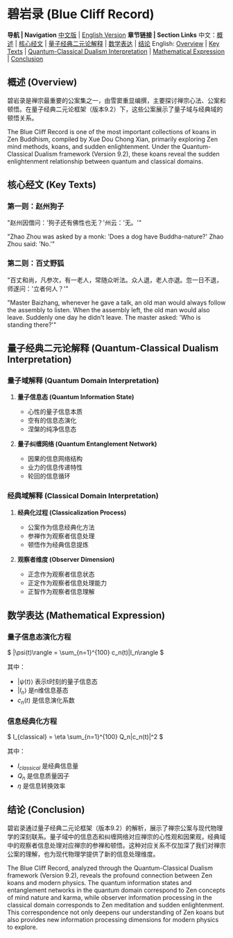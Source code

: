 # 碧岩录 (Blue Cliff Record)

**导航 | Navigation**
[中文版](#碧岩录解析) | [English Version](#blue-cliff-record-analysis)
**章节链接 | Section Links**
中文：[概述](#概述-overview) | [核心经文](#核心经文-key-texts) | [量子经典二元论解释](#量子经典二元论解释-quantum-classical-dualism-interpretation) | [数学表达](#数学表达-mathematical-expression) | [结论](#结论-conclusion)
English: [Overview](#概述-overview) | [Key Texts](#核心经文-key-texts) | [Quantum-Classical Dualism Interpretation](#量子经典二元论解释-quantum-classical-dualism-interpretation) | [Mathematical Expression](#数学表达-mathematical-expression) | [Conclusion](#结论-conclusion)

## 概述 (Overview)

碧岩录是禅宗最重要的公案集之一，由雪窦重显编撰，主要探讨禅宗心法、公案和顿悟。在量子经典二元论框架（版本9.2）下，这些公案展示了量子域与经典域的顿悟关系。

The Blue Cliff Record is one of the most important collections of koans in Zen Buddhism, compiled by Xue Dou Chong Xian, primarily exploring Zen mind methods, koans, and sudden enlightenment. Under the Quantum-Classical Dualism framework (Version 9.2), these koans reveal the sudden enlightenment relationship between quantum and classical domains.

## 核心经文 (Key Texts)

### 第一则：赵州狗子
"赵州因僧问：'狗子还有佛性也无？'州云：'无。'"

"Zhao Zhou was asked by a monk: 'Does a dog have Buddha-nature?' Zhao Zhou said: 'No.'"

### 第二则：百丈野狐
"百丈和尚，凡参次，有一老人，常随众听法。众人退，老人亦退。忽一日不退，师遂问：'立者何人？'"

"Master Baizhang, whenever he gave a talk, an old man would always follow the assembly to listen. When the assembly left, the old man would also leave. Suddenly one day he didn't leave. The master asked: 'Who is standing there?'"

## 量子经典二元论解释 (Quantum-Classical Dualism Interpretation)

### 量子域解释 (Quantum Domain Interpretation)
1. **量子信息态 (Quantum Information State)**
   - 心性的量子信息本质
   - 空有的信息态演化
   - 涅槃的纯净信息态

2. **量子纠缠网络 (Quantum Entanglement Network)**
   - 因果的信息网络结构
   - 业力的信息传递特性
   - 轮回的信息循环

### 经典域解释 (Classical Domain Interpretation)
1. **经典化过程 (Classicalization Process)**
   - 公案作为信息经典化方法
   - 参禅作为观察者信息处理
   - 顿悟作为经典信息提炼

2. **观察者维度 (Observer Dimension)**
   - 正念作为观察者信息状态
   - 正定作为观察者信息处理能力
   - 正智作为观察者信息理解

## 数学表达 (Mathematical Expression)

### 量子信息态演化方程

$`
|\psi(t)\rangle = \sum_{n=1}^{100} c_n(t)|I_n\rangle
`$

其中：
- $`|\psi(t)\rangle`$ 表示t时刻的量子信息态
- $`|I_n\rangle`$ 是n维信息基态
- $`c_n(t)`$ 是信息演化系数

### 信息经典化方程

$`
I_{classical} = \eta \sum_{n=1}^{100} Q_n|c_n(t)|^2
`$

其中：
- $`I_{classical}`$ 是经典信息量
- $`Q_n`$ 是信息质量因子
- $`\eta`$ 是信息转换效率

## 结论 (Conclusion)

碧岩录通过量子经典二元论框架（版本9.2）的解析，展示了禅宗公案与现代物理学的深刻联系。量子域中的信息态和纠缠网络对应禅宗的心性观和因果观，经典域中的观察者信息处理对应禅宗的参禅和顿悟。这种对应关系不仅加深了我们对禅宗公案的理解，也为现代物理学提供了新的信息处理维度。

The Blue Cliff Record, analyzed through the Quantum-Classical Dualism framework (Version 9.2), reveals the profound connection between Zen koans and modern physics. The quantum information states and entanglement networks in the quantum domain correspond to Zen concepts of mind nature and karma, while observer information processing in the classical domain corresponds to Zen meditation and sudden enlightenment. This correspondence not only deepens our understanding of Zen koans but also provides new information processing dimensions for modern physics to explore.
